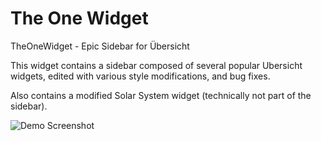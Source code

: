 # The One Widget
TheOneWidget - Epic Sidebar for Übersicht

This widget contains a sidebar composed of several popular Ubersicht widgets, edited with various style modifications, and bug fixes. 

Also contains a modified Solar System widget (technically not part of the sidebar).

![Demo Screenshot](full-screenshot.png)
